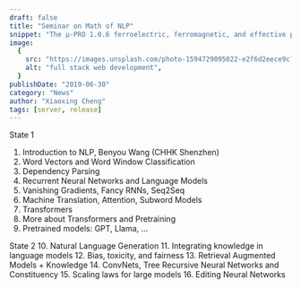 ```yaml
---
draft: false
title: "Seminar on Math of NLP"
snippet: "The μ-PRO 1.0.6 ferroelectric, ferromagnetic, and effective property modules are available now."
image:
  {
    src: "https://images.unsplash.com/photo-1594729095022-e2f6d2eece9c?crop=entropy&cs=tinysrgb&fit=max&fm=jpg&ixid=MnwxfDB8MXxyYW5kb218MHx8Y29kZXx8fHx8fDE2Nzg4OTQ2MDc&ixlib=rb-4.0.3&q=80&w=1080",
    alt: "full stack web development",
  }
publishDate: "2019-06-30"
category: "News"
author: "Xiaoxing Cheng"
tags: [server, release]
---
```


State 1
1.	Introduction to NLP, Benyou Wang (CHHK Shenzhen)
2.	Word Vectors and Word Window Classification 
3.	Dependency Parsing 
4.	Recurrent Neural Networks and Language Models 
5.	Vanishing Gradients, Fancy RNNs, Seq2Seq 
6.	Machine Translation, Attention, Subword Models 
7.	Transformers
8.	More about Transformers and Pretraining
9.	Pretrained models: GPT, Llama, …

State 2
10.	Natural Language Generation
11.	Integrating knowledge in language models
12.	Bias, toxicity, and fairness
13.	Retrieval Augmented Models + Knowledge
14.	ConvNets, Tree Recursive Neural Networks and Constituency 
15.	Scaling laws for large models
16.	Editing Neural Networks
